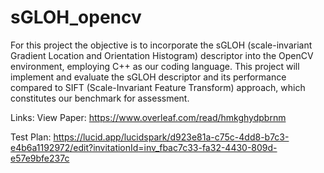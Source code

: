 # sGLOH_opencv

For this project the objective is to incorporate the sGLOH (scale-invariant Gradient Location and Orientation Histogram) descriptor into the OpenCV environment, employing C++ as our coding language. This project will implement and evaluate the sGLOH descriptor and its performance compared to SIFT (Scale-Invariant Feature Transform) approach, which constitutes our benchmark for assessment.

Links: 
View Paper: https://www.overleaf.com/read/hmkghydpbrnm

Test Plan: https://lucid.app/lucidspark/d923e81a-c75c-4dd8-b7c3-e4b6a1192972/edit?invitationId=inv_fbac7c33-fa32-4430-809d-e57e9bfe237c